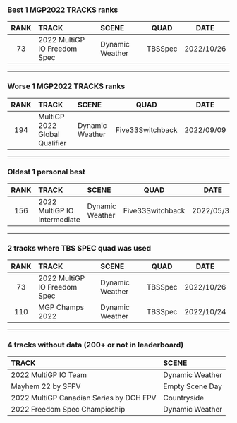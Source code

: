 ### Best 1 MGP2022 TRACKS ranks
|RANK|TRACK|SCENE|QUAD|DATE|
|:---:|:---|:---|:---:|:---:|
|73|2022 MultiGP IO Freedom Spec|Dynamic Weather|TBSSpec|2022/10/26|
---
### Worse 1 MGP2022 TRACKS ranks
|RANK|TRACK|SCENE|QUAD|DATE|
|:---:|:---|:---|:---:|:---:|
|194|MultiGP 2022 Global Qualifier|Dynamic Weather|Five33Switchback|2022/09/09|
---
### Oldest 1 personal best
|RANK|TRACK|SCENE|QUAD|DATE|
|:---:|:---|:---|:---:|:---:|
|156|2022 MultiGP IO Intermediate|Dynamic Weather|Five33Switchback|2022/05/30|
---
### 2 tracks where TBS SPEC quad was used
|RANK|TRACK|SCENE|QUAD|DATE|
|:---:|:---|:---|:---:|:---:|
|73|2022 MultiGP IO Freedom Spec|Dynamic Weather|TBSSpec|2022/10/26|
|110|MGP Champs 2022|Dynamic Weather|TBSSpec|2022/10/24|
---
### 4 tracks without data (200+ or not in leaderboard)
|TRACK|SCENE|
|:---|:---|
|2022 MultiGP IO Team|Dynamic Weather|
|Mayhem 22 by SFPV|Empty Scene Day|
|2022 MultiGP Canadian Series by DCH FPV|Countryside|
|2022 Freedom Spec Champioship|Dynamic Weather|
